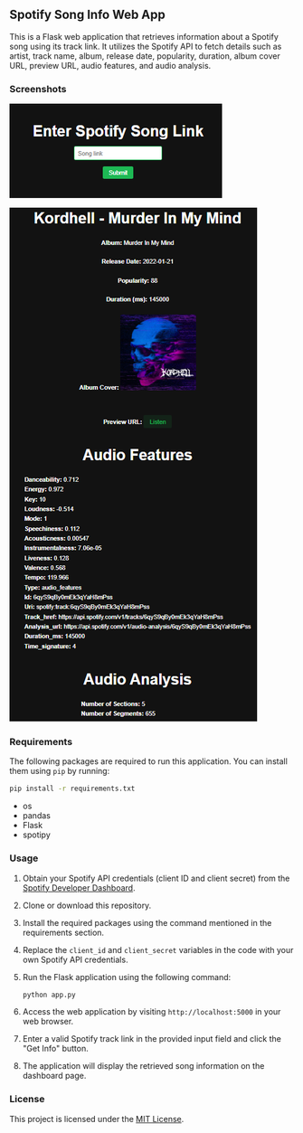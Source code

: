 ## Spotify Song Info Web App

This is a Flask web application that retrieves information about a Spotify song using its track link. It utilizes the Spotify API to fetch details such as artist, track name, album, release date, popularity, duration, album cover URL, preview URL, audio features, and audio analysis.

### Screenshots

![Screenshot 1](screenshot_1.png)

![Screenshot 2](screenshot_2.png)

### Requirements

The following packages are required to run this application. You can install them using `pip` by running:

```bash
pip install -r requirements.txt
```

- os
- pandas
- Flask
- spotipy

### Usage

1. Obtain your Spotify API credentials (client ID and client secret) from the [Spotify Developer Dashboard](https://developer.spotify.com/dashboard/).
2. Clone or download this repository.
3. Install the required packages using the command mentioned in the requirements section.
4. Replace the `client_id` and `client_secret` variables in the code with your own Spotify API credentials.
5. Run the Flask application using the following command:

   ```bash
   python app.py
   ```

6. Access the web application by visiting `http://localhost:5000` in your web browser.
7. Enter a valid Spotify track link in the provided input field and click the "Get Info" button.
8. The application will display the retrieved song information on the dashboard page.

### License

This project is licensed under the [MIT License](LICENSE).